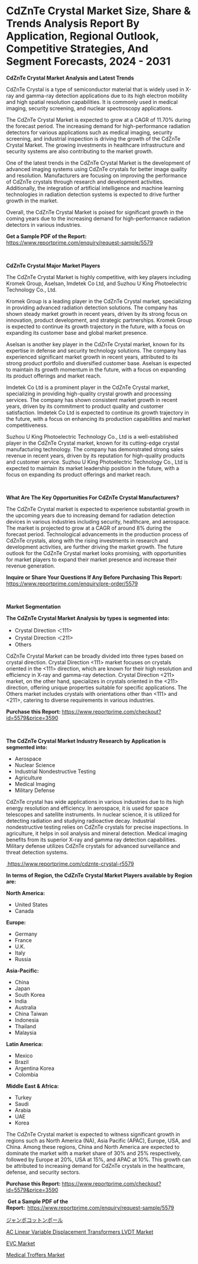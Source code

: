 <p><h1>CdZnTe Crystal Market Size, Share & Trends Analysis Report By Application, Regional Outlook, Competitive Strategies, And Segment Forecasts, 2024 - 2031</h1></p><p><strong>CdZnTe Crystal Market Analysis and Latest Trends</strong></p>
<p><p>CdZnTe Crystal is a type of semiconductor material that is widely used in X-ray and gamma-ray detection applications due to its high electron mobility and high spatial resolution capabilities. It is commonly used in medical imaging, security screening, and nuclear spectroscopy applications.</p><p>The CdZnTe Crystal Market is expected to grow at a CAGR of 11.70% during the forecast period. The increasing demand for high-performance radiation detectors for various applications such as medical imaging, security screening, and industrial inspection is driving the growth of the CdZnTe Crystal Market. The growing investments in healthcare infrastructure and security systems are also contributing to the market growth.</p><p>One of the latest trends in the CdZnTe Crystal Market is the development of advanced imaging systems using CdZnTe crystals for better image quality and resolution. Manufacturers are focusing on improving the performance of CdZnTe crystals through research and development activities. Additionally, the integration of artificial intelligence and machine learning technologies in radiation detection systems is expected to drive further growth in the market.</p><p>Overall, the CdZnTe Crystal Market is poised for significant growth in the coming years due to the increasing demand for high-performance radiation detectors in various industries.</p></p>
<p><strong>Get a Sample PDF of the Report:&nbsp;</strong> <a href="https://www.reportprime.com/enquiry/request-sample/5579">https://www.reportprime.com/enquiry/request-sample/5579</a></p>
<p>&nbsp;</p>
<p><strong>CdZnTe Crystal Major Market Players</strong></p>
<p><p>The CdZnTe Crystal Market is highly competitive, with key players including Kromek Group, Aselsan, Imdetek Co Ltd, and Suzhou U King Photoelectric Technology Co., Ltd. </p><p>Kromek Group is a leading player in the CdZnTe Crystal market, specializing in providing advanced radiation detection solutions. The company has shown steady market growth in recent years, driven by its strong focus on innovation, product development, and strategic partnerships. Kromek Group is expected to continue its growth trajectory in the future, with a focus on expanding its customer base and global market presence.</p><p>Aselsan is another key player in the CdZnTe Crystal market, known for its expertise in defense and security technology solutions. The company has experienced significant market growth in recent years, attributed to its strong product portfolio and diversified customer base. Aselsan is expected to maintain its growth momentum in the future, with a focus on expanding its product offerings and market reach.</p><p>Imdetek Co Ltd is a prominent player in the CdZnTe Crystal market, specializing in providing high-quality crystal growth and processing services. The company has shown consistent market growth in recent years, driven by its commitment to product quality and customer satisfaction. Imdetek Co Ltd is expected to continue its growth trajectory in the future, with a focus on enhancing its production capabilities and market competitiveness.</p><p>Suzhou U King Photoelectric Technology Co., Ltd is a well-established player in the CdZnTe Crystal market, known for its cutting-edge crystal manufacturing technology. The company has demonstrated strong sales revenue in recent years, driven by its reputation for high-quality products and customer service. Suzhou U King Photoelectric Technology Co., Ltd is expected to maintain its market leadership position in the future, with a focus on expanding its product offerings and market reach.</p></p>
<p>&nbsp;</p>
<p><strong>What Are The Key Opportunities For CdZnTe Crystal Manufacturers?</strong></p>
<p><p>The CdZnTe Crystal market is expected to experience substantial growth in the upcoming years due to increasing demand for radiation detection devices in various industries including security, healthcare, and aerospace. The market is projected to grow at a CAGR of around 8% during the forecast period. Technological advancements in the production process of CdZnTe crystals, along with the rising investments in research and development activities, are further driving the market growth. The future outlook for the CdZnTe Crystal market looks promising, with opportunities for market players to expand their market presence and increase their revenue generation.</p></p>
<p><strong>Inquire or Share Your Questions If Any Before Purchasing This Report:</strong> <a href="https://www.reportprime.com/enquiry/pre-order/5579">https://www.reportprime.com/enquiry/pre-order/5579</a></p>
<p>&nbsp;</p>
<p><strong>Market Segmentation</strong></p>
<p><strong>The CdZnTe Crystal Market Analysis by types is segmented into:</strong></p>
<p><ul><li>Crystal Direction ＜111></li><li>Crystal Direction ＜211></li><li>Others</li></ul></p>
<p><p>CdZnTe Crystal Market can be broadly divided into three types based on crystal direction. Crystal Direction <111> market focuses on crystals oriented in the <111> direction, which are known for their high resolution and efficiency in X-ray and gamma-ray detection. Crystal Direction <211> market, on the other hand, specializes in crystals oriented in the <211> direction, offering unique properties suitable for specific applications. The Others market includes crystals with orientations other than <111> and <211>, catering to diverse requirements in various industries.</p></p>
<p><strong>Purchase this Report:&nbsp;</strong><a href="https://www.reportprime.com/checkout?id=5579&price=3590">https://www.reportprime.com/checkout?id=5579&price=3590</a></p>
<p>&nbsp;</p>
<p><strong>The CdZnTe Crystal Market Industry Research by Application is segmented into:</strong></p>
<p><ul><li>Aerospace</li><li>Nuclear Science</li><li>Industrial Nondestructive Testing</li><li>Agriculture</li><li>Medical Imaging</li><li>Military Defense</li></ul></p>
<p><p>CdZnTe crystal has wide applications in various industries due to its high energy resolution and efficiency. In aerospace, it is used for space telescopes and satellite instruments. In nuclear science, it is utilized for detecting radiation and studying radioactive decay. Industrial nondestructive testing relies on CdZnTe crystals for precise inspections. In agriculture, it helps in soil analysis and mineral detection. Medical imaging benefits from its superior X-ray and gamma ray detection capabilities. Military defense utilizes CdZnTe crystals for advanced surveillance and threat detection systems.</p></p>
<p><a href="https://www.reportprime.com/cdznte-crystal-r5579">&nbsp;https://www.reportprime.com/cdznte-crystal-r5579</a></p>
<p><strong>In terms of Region, the CdZnTe Crystal Market Players available by Region are:</strong></p>
<p>
    <p> <strong> North America: </strong>
        <ul>
            <li>United States</li>
            <li>Canada</li>
        </ul>
        </p> 
    <p> <strong> Europe: </strong>
        <ul>
            <li>Germany</li>
            <li>France</li>
            <li>U.K.</li>
            <li>Italy</li>
            <li>Russia</li>
        </ul>
        </p> 
    <p> <strong> Asia-Pacific: </strong>
        <ul>
            <li>China</li>
            <li>Japan</li>
            <li>South Korea</li>
            <li>India</li>
            <li>Australia</li>
            <li>China Taiwan</li>
            <li>Indonesia</li>
            <li>Thailand</li>
            <li>Malaysia</li>
        </ul>
        </p> 
    <p> <strong> Latin America: </strong>
        <ul>
            <li>Mexico</li>
            <li>Brazil</li>
            <li>Argentina Korea</li>
            <li>Colombia</li>
        </ul>
        </p> 
    <p> <strong> Middle East & Africa: </strong>
        <ul>
            <li>Turkey</li>
            <li>Saudi</li>
            <li>Arabia</li>
            <li>UAE</li>
            <li>Korea</li>
        </ul>
    </p>
    </p>
<p><p>The CdZnTe Crystal market is expected to witness significant growth in regions such as North America (NA), Asia Pacific (APAC), Europe, USA, and China. Among these regions, China and North America are expected to dominate the market with a market share of 30% and 25% respectively, followed by Europe at 20%, USA at 15%, and APAC at 10%. This growth can be attributed to increasing demand for CdZnTe crystals in the healthcare, defense, and security sectors.</p></p>
<p><strong>Purchase this Report: </strong><a href="https://www.reportprime.com/checkout?id=5579&price=3590">https://www.reportprime.com/checkout?id=5579&price=3590</a></p>
<p>&nbsp;<strong>Get a Sample PDF of the Report:&nbsp;&nbsp;</strong><a href="https://www.reportprime.com/enquiry/request-sample/5579">https://www.reportprime.com/enquiry/request-sample/5579</a></p>
<p><strong></strong></p>
<p><p><a href="https://github.com/pepo3k/Market-Research-Report-List-2/blob/main/145543858241.md">ジャンボコットンボール</a></p><p><a href="https://github.com/sofayahoo2023/Market-Research-Report-List-5/blob/main/ac-linear-variable-displacement-transformers-lvdt-market.md">AC Linear Variable Displacement Transformers LVDT Market</a></p><p><a href="https://issuu.com/reportprime-2/docs/evc-market-size-2030.pptx">EVC Market</a></p><p><a href="https://issuu.com/reportprime-2/docs/medical-troffers-market-size-2030.pptx">Medical Troffers Market</a></p></p>